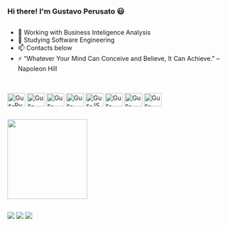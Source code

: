 ### Hi there! I'm Gustavo Perusato 😃

##
- 🔭 Working with Business Inteligence Analysis
- 🌱 Studying Software Engineering
- 📫 Contacts below
- ⚡ “Whatever Your Mind Can Conceive and Believe, It Can Achieve.” – Napoleon Hill

##

<div style="display: inline_block"><br>
  <img align="center" alt="Gus-Py" height="30" width="40" src="https://cdn.jsdelivr.net/gh/devicons/devicon/icons/python/python-original.svg">
  <img align="center" alt="Gus-Fluttler" height="30" width="40" src="https://cdn.jsdelivr.net/gh/devicons/devicon/icons/flutter/flutter-original.svg">
  <img align="center" alt="Gus-HTML" height="30" width="40" src="https://cdn.jsdelivr.net/gh/devicons/devicon/icons/html5/html5-original.svg">       
  <img align="center" alt="Gus-CSS" height="30" width="40" src="https://cdn.jsdelivr.net/gh/devicons/devicon/icons/css3/css3-original.svg">
  <img align="center" alt="Gus-JS" height="30" width="40" src="https://cdn.jsdelivr.net/gh/devicons/devicon/icons/javascript/javascript-original.svg">
  <img align="center" alt="Gus-Google" height="30" width="40" src="https://cdn.jsdelivr.net/gh/devicons/devicon/icons/google/google-original.svg">
  <img align="center" alt="Gus-VSCode" height="30" width="40" src="https://cdn.jsdelivr.net/gh/devicons/devicon/icons/vscode/vscode-original.svg">
  <img align="center" alt="Gus-Django" height="30" width="40" src="https://cdn.jsdelivr.net/gh/devicons/devicon/icons/django/django-plain.svg">
</div>

##
<div>
  <a href="https://www.linkedin.com/in/gustavoperusato">
  <img height="180em" src="https://github-readme-stats.vercel.app/api?username=GPerusato&amp;show_icons=true&amp;theme=gruvbox&amp;include_all_commits=true&amp;count_private=true"/>
</div>
  
##
  <div> 
    <a href = "mailto:gustavoperusato@gmail.com"><img src="https://img.shields.io/badge/-Gmail-%23333?style=for-the-badge&logo=gmail&logoColor=white" target="_blank"></a>
    <a href="https://www.linkedin.com/in/gustavoperusato" target="_blank"><img src="https://img.shields.io/badge/-LinkedIn-%230077B5?style=for-the-badge&logo=linkedin&logoColor=white" target="_blank"></a>
    <a href = "https://api.whatsapp.com/send?phone=5555991343238"><img src="https://img.shields.io/badge/WhatsApp-25D366?style=for-the-badge&logo=whatsapp&logoColor=white" target="_blank"></a>
 
</div>
